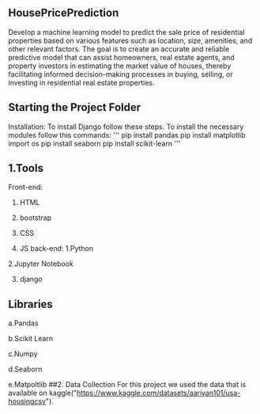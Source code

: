 ## HousePricePrediction
Develop a machine learning model to predict the sale price of residential properties based on various features such as location, size, amenities, and other relevant factors. The goal is to create an accurate and reliable predictive model that can assist homeowners, real estate agents, and property investors in estimating the market value of houses, thereby facilitating informed decision-making processes in buying, selling, or investing in residential real estate properties.
## Starting the Project Folder
Installation: To install Django follow these steps. To install the necessary modules follow this commands:
'''
pip install pandas
pip install matplotlib
import os
pip install seaborn
pip install scikit-learn
'''
## 1.Tools
Front-end:
1. HTML

2. bootstrap

3. CSS

4. JS
back-end:
1.Python

2.Jupyter Notebook

3. django

## Libraries

a.Pandas

b.Scikit Learn

c.Numpy

d.Seaborn

e.Matpoltlib
##2. Data Collection
For this project we used the data that is available on kaggle("https://www.kaggle.com/datasets/aariyan101/usa-housingcsv").
